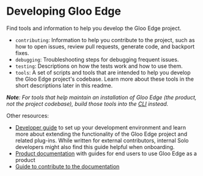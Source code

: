 # Developing Gloo Edge

Find tools and information to help you develop the Gloo Edge project.

* `contributing`: Information to help you contribute to the project, such as how to open issues, review pull requests, generate code, and backport fixes.
* `debugging`: Troubleshooting steps for debugging frequent issues.
* `testing`: Descriptions on how the tests work and how to use them.
* `tools`: A set of scripts and tools that are intended to help you develop the Gloo Edge project's codebase. Learn more about these tools in the short descriptions later in this readme.

_**Note**: For tools that help maintain an installation of Gloo Edge (the product, not the project codebase), build those tools into the [CLI](/projects/gloo/cli) instead._

Other resources:
* [Developer guide](https://docs.solo.io/gloo-edge/latest/guides/dev/) to set up your development environment and learn more about extending the functionality of the Gloo Edge project and related plug-ins. While written for external contributors, internal Solo developers might also find this guide helpful when onboarding.
* [Product documentation](https://docs.solo.io/gloo-edge/latest/) with guides for end users to use Gloo Edge as a product
* [Guide to contribute to the documentation](https://docs.solo.io/gloo-edge/latest/contributing/documentation/)